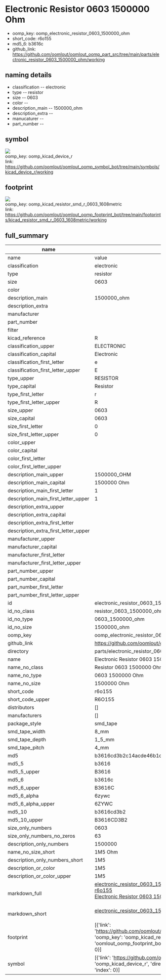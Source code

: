 # Electronic Resistor 0603 1500000 Ohm

  
* oomp_key: oomp_electronic_resistor_0603_1500000_ohm 
* short_code: r6o155
* md5_6: b3616c  
* github_link: https://github.com/oomlout/oomlout_oomp_part_src/tree/main/parts/electronic_resistor_0603_1500000_ohm/working  
## naming details
* classification -- electronic
* type -- resistor
* size -- 0603
* color -- 
* description_main -- 1500000_ohm
* description_extra -- 
* manucaturer -- 
* part_number -- 



## symbol

![](symbol/{index}}/working/working_600.png)  
oomp_key: oomp_kicad_device_r  
link: https://github.com/oomlout/oomlout_oomp_symbol_bot/tree/main/symbols/kicad_device_r/working  

## footprint

![](footprint/{index}/working/working_600.png)  
oomp_key: oomp_kicad_resistor_smd_r_0603_1608metric  
link: https://github.com/oomlout/oomlout_oomp_footprint_bot/tree/main/footprints/kicad_resistor_smd_r_0603_1608metric/working  

## full_summary
| name | value | 
| --- | --- | 
| name | value | 
| classification | electronic | 
| type | resistor | 
| size | 0603 | 
| color |  | 
| description_main | 1500000_ohm | 
| description_extra |  | 
| manufacturer |  | 
| part_number |  | 
| filter |  | 
| kicad_reference | R | 
| classification_upper | ELECTRONIC | 
| classification_capital | Electronic | 
| classification_first_letter | e | 
| classification_first_letter_upper | E | 
| type_upper | RESISTOR | 
| type_capital | Resistor | 
| type_first_letter | r | 
| type_first_letter_upper | R | 
| size_upper | 0603 | 
| size_capital | 0603 | 
| size_first_letter | 0 | 
| size_first_letter_upper | 0 | 
| color_upper |  | 
| color_capital |  | 
| color_first_letter |  | 
| color_first_letter_upper |  | 
| description_main_upper | 1500000_OHM | 
| description_main_capital | 1500000 Ohm | 
| description_main_first_letter | 1 | 
| description_main_first_letter_upper | 1 | 
| description_extra_upper |  | 
| description_extra_capital |  | 
| description_extra_first_letter |  | 
| description_extra_first_letter_upper |  | 
| manufacturer_upper |  | 
| manufacturer_capital |  | 
| manufacturer_first_letter |  | 
| manufacturer_first_letter_upper |  | 
| part_number_upper |  | 
| part_number_capital |  | 
| part_number_first_letter |  | 
| part_number_first_letter_upper |  | 
| id | electronic_resistor_0603_1500000_ohm | 
| id_no_class | resistor_0603_1500000_ohm | 
| id_no_type | 0603_1500000_ohm | 
| id_no_size | 1500000_ohm | 
| oomp_key | oomp_electronic_resistor_0603_1500000_ohm | 
| github_link | https://github.com/oomlout/oomlout_oomp_part_src/tree/main/parts/electronic_resistor_0603_1500000_ohm/working | 
| directory | parts/electronic_resistor_0603_1500000_ohm | 
| name | Electronic Resistor 0603 1500000 Ohm | 
| name_no_class | Resistor 0603 1500000 Ohm | 
| name_no_type | 0603 1500000 Ohm | 
| name_no_size | 1500000 Ohm | 
| short_code | r6o155 | 
| short_code_upper | R6O155 | 
| distributors | [] | 
| manufacturers | [] | 
| package_style | smd_tape | 
| smd_tape_width | 8_mm | 
| smd_tape_depth | 1_5_mm | 
| smd_tape_pitch | 4_mm | 
| md5 | b3616cd3b2c14acde46b1d3875472884 | 
| md5_5 | b3616 | 
| md5_5_upper | B3616 | 
| md5_6 | b3616c | 
| md5_6_upper | B3616C | 
| md5_6_alpha | 6zywc | 
| md5_6_alpha_upper | 6ZYWC | 
| md5_10 | b3616cd3b2 | 
| md5_10_upper | B3616CD3B2 | 
| size_only_numbers | 0603 | 
| size_only_numbers_no_zeros | 63 | 
| description_only_numbers | 1500000 | 
| name_no_size_short | 1M5 Ohm | 
| description_only_numbers_short | 1M5 | 
| description_or_color | 1M5 | 
| description_or_color_upper | 1M5 | 
| markdown_full | [electronic_resistor_0603_1500000_ohm](https://github.com/oomlout/oomlout_oomp_part_src/tree/main/parts/electronic_resistor_0603_1500000_ohm/working)<br>[r6o155](https://github.com/oomlout/oomlout_oomp_part_src/tree/main/parts/electronic_resistor_0603_1500000_ohm/working)<br>[Electronic Resistor 0603 1500000 Ohm](https://github.com/oomlout/oomlout_oomp_part_src/tree/main/parts/electronic_resistor_0603_1500000_ohm/working)<br><br> | 
| markdown_short | [electronic_resistor_0603_1500000_ohm](https://github.com/oomlout/oomlout_oomp_part_src/tree/main/parts/electronic_resistor_0603_1500000_ohm/working)<br><br> | 
| footprint | [{'link': 'https://github.com/oomlout/oomlout_oomp_footprint_bot/tree/main/foootprntss/kicad_resistor_smd_r_0603_1608metric', 'oomp_key': 'oomp_kicad_resistor_smd_r_0603_1608metric', 'directory': 'oomlout_oomp_footprint_bot/footprints/kicad_resistor_smd_r_0603_1608metric//working/working.kicad_mod', 'index': 0}] | 
| symbol | [{'link': 'https://github.com/oomlout/oomlout_oomp_symbol_bot/tree/main/symbols/kicad_device_r', 'oomp_key': 'oomp_kicad_device_r', 'directory': 'oomlout_oomp_symbol_bot/symbols/kicad_device_r//working/working.kicad_sym', 'index': 0}] | 
